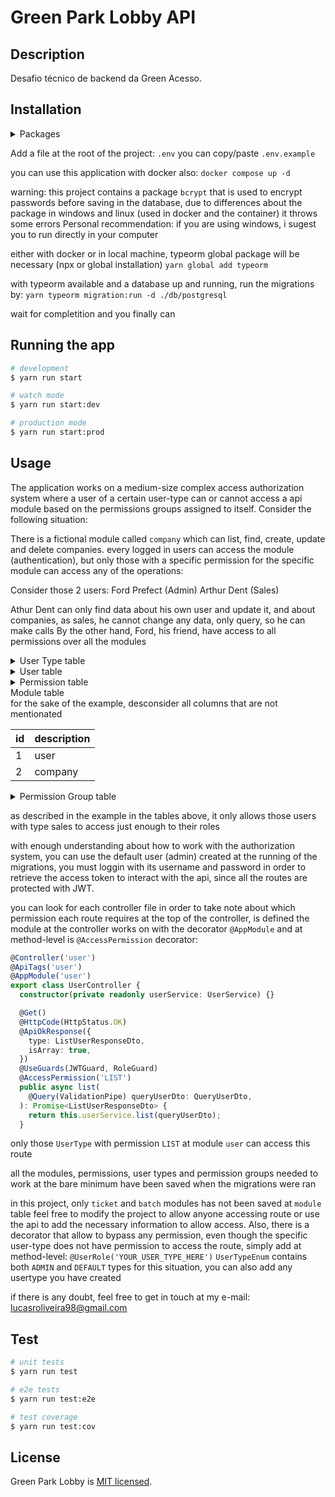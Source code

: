 # Green Park Lobby API

## Description
Desafio técnico de backend da Green Acesso.

## Installation

<details>
<summary>Packages</summary>
  <details>
  <summary>npm</summary>

  ```bash
  $ npm i
  ```
  </details>

  <details>
  <summary>yarn</summary>

  ```bash
  $ yarn
  ```

  </details>
</details>

Add a file at the root of the project: `.env`
you can copy/paste `.env.example`

you can use this application with docker also:
`docker compose up -d`

warning: this project contains a package `bcrypt` that is used to encrypt passwords
before saving in the database, due to differences about the package in windows and linux (used in docker and the container) it throws some errors
Personal recommendation: if you are using windows, i sugest you to run directly in your
computer

either with docker or in local machine, typeorm global package will be necessary (npx or global installation)
`yarn global add typeorm`

with typeorm available and a database up and running, run the migrations by:
`yarn typeorm migration:run -d ./db/postgresql`

wait for completition and you finally can

## Running the app

```bash
# development
$ yarn run start

# watch mode
$ yarn run start:dev

# production mode
$ yarn run start:prod
```

## Usage
The application works on a medium-size complex access authorization system where a user of a certain user-type can or cannot access a api module based on the permissions groups assigned to itself. Consider the following situation:

There is a fictional module called `company` which can list, find, create, update and delete companies. every logged in users can access the module (authentication), but only those with a specific permission for the specific module can access any of the operations:

Consider those 2 users:
Ford Prefect (Admin)
Arthur Dent (Sales)

Athur Dent can only find data about his own user and update it, and about companies, as sales, he cannot change any data, only query, so he can make calls
By the other hand, Ford, his friend, have access to all permissions over all the modules

<details>
<summary>User Type table</summary>
for the sake of the example, desconsider all columns that are not mentionated

| id | description |
| --- | --- |
| 1 | ADMIN |
| 2 | SALES |
</details>

<details>
<summary>User table</summary>
for the sake of the example, desconsider all columns that are not mentionated

| id | name | username | userTypeId |
| --- | --- | --- | --- |
| 1 | Ford Prefect | f.prefect | 1 |
| 2 | Arthur Dent | a.dent | 2 |
</details>

<details>
for the sake of the example, desconsider all columns that are not mentionated

<summary>Permission table</summary>

| id | description |
| --- | --- |
| 1 | LIST |
| 2 | FIND |
| 3 | CREATE |
| 4 | UPDATE |
| 5 | DELETE |
</details>

<detais>
<summary>Module table</summary>
for the sake of the example, desconsider all columns that are not mentionated

| id | description |
| --- | --- |
| 1 | user |
| 2 | company |
</details>

<details>
<summary>Permission Group table</summary>
for the sake of the example, desconsider all columns that are not mentionated

| id | userTypeId | moduleId | permissionId |
| --- | --- | --- | --- |
| 1 | 1 | 1 | 1 |
| 2 | 1 | 1 | 2 |
| 3 | 1 | 1 | 3 |
| 4 | 1 | 1 | 4 |
| 5 | 1 | 1 | 5 |
| 6 | 1 | 2 | 1 |
| 7 | 1 | 2 | 2 |
| 8 | 1 | 2 | 3 |
| 9 | 1 | 2 | 4 |
| 10 | 1 | 2 | 5 |
| 11 | 2 | 1 | 2 |
| 12 | 2 | 1 | 4 |
| 13 | 2 | 2 | 1 |
| 14 | 2 | 2 | 2 |
</details>

as described in the example in the tables above, it only allows those users with type sales to access just enough to their roles

with enough understanding about how to work with the authorization system, you can use the default user (admin) created at the running of the migrations, you must loggin with its username and password in order to retrieve the access token to interact with the api, since all the routes are protected with JWT.

you can look for each controller file in order to take note about which permission each route requires
at the top of the controller, is defined the module at the controller works on with the decorator `@AppModule` and at method-level is `@AccessPermission` decorator:
```typescript
@Controller('user')
@ApiTags('user')
@AppModule('user')
export class UserController {
  constructor(private readonly userService: UserService) {}

  @Get()
  @HttpCode(HttpStatus.OK)
  @ApiOkResponse({
    type: ListUserResponseDto,
    isArray: true,
  })
  @UseGuards(JWTGuard, RoleGuard)
  @AccessPermission('LIST')
  public async list(
    @Query(ValidationPipe) queryUserDto: QueryUserDto,
  ): Promise<ListUserResponseDto> {
    return this.userService.list(queryUserDto);
  }
```

only those `UserType` with permission `LIST` at module `user` can access this route

all the modules, permissions, user types and permission groups needed to work at the bare minimum have been saved when the migrations were ran

in this project, only `ticket` and `batch` modules has not been saved at `module` table
feel free to modify the project to allow anyone accessing route or use the api to add the necessary information to allow access. Also, there is a decorator that allow to bypass any permission, even though the specific user-type does not have permission to access the route, simply add at method-level: `@UserRole('YOUR_USER_TYPE_HERE')`
`UserTypeEnum` contains both `ADMIN` and `DEFAULT` types for this situation, you can also add any usertype you have created

if there is any doubt, feel free to get in touch at my e-mail:
[lucasroliveira98@gmail.com](lucasroliveira98@gmail.com)

## Test

```bash
# unit tests
$ yarn run test

# e2e tests
$ yarn run test:e2e

# test coverage
$ yarn run test:cov
```

## License

Green Park Lobby is [MIT licensed](LICENSE).

